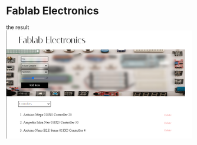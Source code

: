 # Fablab Electronics
the result
![site](https://github.com/DaniilKosukhin/FabEl/blob/main/%D1%81%D0%B0%D0%B9%D1%82.PNG)
